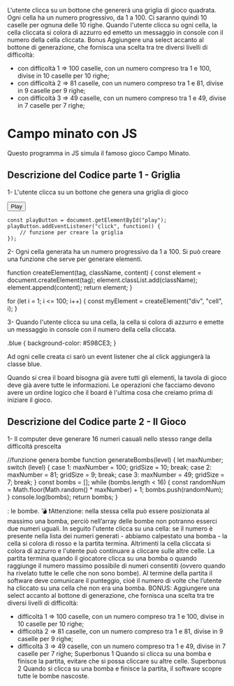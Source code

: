 L'utente clicca su un bottone che genererà una griglia di gioco quadrata.
Ogni cella ha un numero progressivo, da 1 a 100.
Ci saranno quindi 10 caselle per ognuna delle 10 righe.
Quando l'utente clicca su ogni cella, la cella cliccata si colora di azzurro ed emetto un messaggio in console con il numero della cella cliccata.
Bonus
Aggiungere una select accanto al bottone di generazione, che fornisca una scelta tra tre diversi livelli di difficoltà:
- con difficoltà 1 => 100 caselle, con un numero compreso tra 1 e 100, divise in 10 caselle per 10 righe;
- con difficoltà 2 => 81 caselle, con un numero compreso tra 1 e 81, divise in 9 caselle per 9 righe;
- con difficoltà 3 => 49 caselle, con un numero compreso tra 1 e 49, divise in 7 caselle per 7 righe;


# Campo minato con JS

Questo programma in JS simula il famoso gioco Campo Minato. 

## Descrizione del Codice parte 1 - Griglia

1- L'utente clicca su un bottone che genera una griglia di gioco

<button id="play">Play</button>


    const playButton = document.getElementById("play");
    playButton.addEventListener("click", function() {
        // funzione per creare la griglia
    });

2- Ogni cella generata ha un numero progressivo da 1 a 100. Si può creare una funzione che serve per generare elementi. 

function createElement(tag, className, content) {
    const element = document.createElement(tag);
    element.classList.add(className);
    element.append(content);
    return element;
}

for (let i = 1; i <= 100; i++) {
    const myElement = createElement("div", "cell", i);
}

3- Quando l'utente clicca su una cella, la cella si colora di azzurro e emette un messaggio in console con il numero della cella cliccata.

.blue {
    background-color: #598CE3;
}

Ad ogni celle creata ci sarò un event listener che al click aggiungerà la classe blue.


Quando si crea il board bisogna già avere tutti gli elementi, la tavola di gioco deve già avere tutte le informazioni. Le operazioni che facciamo devono avere un ordine logico che il board è l'ultima cosa che creiamo prima di iniziare il gioco.

## Descrizione del Codice parte 2 - Il Gioco

1- Il computer deve generare 16 numeri casuali nello stesso range della difficoltà prescelta

//funzione genera bombe
function generateBombs(level) {
  let maxNumber;
  switch (level) {
    case 1:
      maxNumber = 100;
      gridSize = 10;
      break;
    case 2:
      maxNumber = 81;
      gridSize = 9;
      break;
    case 3:
      maxNumber = 49;
      gridSize = 7;
      break;
  }
  const bombs = [];
  while (bombs.length < 16) {
    const randomNum = Math.floor(Math.random() * maxNumber) + 1;
    bombs.push(randomNum);
  }
  console.log(bombs);
  return bombs;
}







: le bombe. :bomb:
:exclamation:Attenzione: nella stessa cella può essere posizionata al massimo una bomba, perciò nell’array delle bombe non potranno esserci due numeri uguali.
In seguito l'utente clicca su una cella: se il numero è presente nella lista dei numeri generati - abbiamo calpestato una bomba - la cella si colora di rosso e la partita termina. Altrimenti la cella cliccata si colora di azzurro e l'utente può continuare a cliccare sulle altre celle.
La partita termina quando il giocatore clicca su una bomba o quando raggiunge il numero massimo possibile di numeri consentiti (ovvero quando ha rivelato tutte le celle che non sono bombe).
Al termine della partita il software deve comunicare il punteggio, cioè il numero di volte che l’utente ha cliccato su una cella che non era una bomba.
BONUS:
Aggiungere una select accanto al bottone di generazione, che fornisca una scelta tra tre diversi livelli di difficoltà:
- difficoltà 1 ⇒ 100 caselle, con un numero compreso tra 1 e 100, divise in 10 caselle per 10 righe;
- difficoltà 2 ⇒ 81 caselle, con un numero compreso tra 1 e 81, divise in 9 caselle per 9 righe;
- difficoltà 3 ⇒ 49 caselle, con un numero compreso tra 1 e 49, divise in 7 caselle per 7 righe;
Superbonus 1
Quando si clicca su una bomba e finisce la partita, evitare che si possa cliccare su altre celle.
Superbonus 2
Quando si clicca su una bomba e finisce la partita, il software scopre tutte le bombe nascoste.